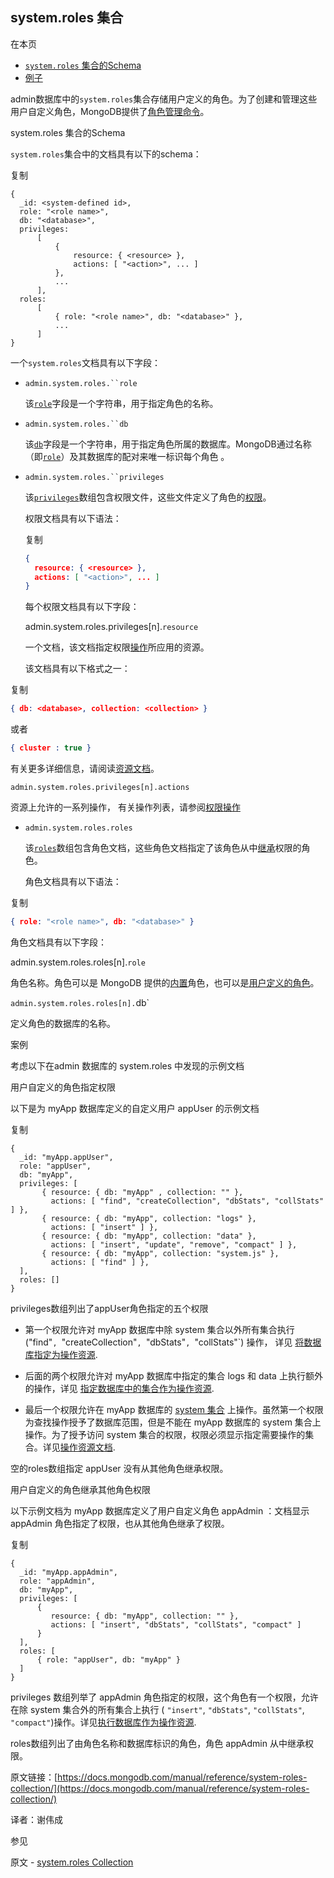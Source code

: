 ## system.roles 集合

在本页

- [`system.roles` 集合的Schema](https://docs.mongodb.com/manual/reference/system-roles-collection/system-roles-schema)
- [例子](https://docs.mongodb.com/manual/reference/system-roles-collection/examples)

admin数据库中的`system.roles`集合存储用户定义的角色。为了创建和管理这些用户自定义角色，MongoDB提供了[角色管理命令](https://docs.mongodb.com/manual/reference/command/role-management-commands)。 


 system.roles 集合的Schema


`system.roles`集合中的文档具有以下的schema：

复制

```
{
  _id: <system-defined id>,
  role: "<role name>",
  db: "<database>",
  privileges:
      [
          {
              resource: { <resource> },
              actions: [ "<action>", ... ]
          },
          ...
      ],
  roles:
      [
          { role: "<role name>", db: "<database>" },
          ...
      ]
}
```


一个`system.roles`文档具有以下字段：

- `admin.system.roles.``role`


  该[`role`](https://docs.mongodb.com/manual/reference/system-roles-collection/admin.system.roles.role)字段是一个字符串，用于指定角色的名称。

- `admin.system.roles.``db`


  该[`db`](https://docs.mongodb.com/manual/reference/system-roles-collection/admin.system.roles.db)字段是一个字符串，用于指定角色所属的数据库。MongoDB通过名称（即[`role`](https://docs.mongodb.com/manual/reference/system-roles-collection/admin.system.roles.role)）及其数据库的配对来唯一标识每个角色 。

- `admin.system.roles.``privileges`


  该[`privileges`](https://docs.mongodb.com/manual/reference/system-roles-collection/admin.system.roles.privileges)数组包含权限文件，这些文件定义了角色的[权限](https://docs.mongodb.com/manual/core/authorization/privileges)。


  权限文档具有以下语法：

  复制

  ```json
  {
    resource: { <resource> },
    actions: [ "<action>", ... ]
  }
  ```


  每个权限文档具有以下字段：

  admin.system.roles.privileges[n].`resource`


  一个文档，该文档指定权限[操作](https://docs.mongodb.com/manual/reference/system-roles-collection/admin.system.roles.privileges[n].actions)所应用的资源。


  该文档具有以下格式之一：

复制

  ```json
  { db: <database>, collection: <collection> }
  ```

  或者

  ```json
  { cluster : true }
  ```


  有关更多详细信息，请阅读[资源文档](https://docs.mongodb.com/manual/reference/resource-document/resource-document)。

  `admin.system.roles.privileges[n].actions`


  资源上允许的一系列操作， 有关操作列表，请参阅[权限操作](https://docs.mongodb.com/manual/reference/privilege-actions/security-user-actions)

- `admin.system.roles.roles`


  该[`roles`](https://docs.mongodb.com/manual/reference/system-roles-collection/admin.system.roles.roles)数组包含角色文档，这些角色文档指定了该角色从中[继承](https://docs.mongodb.com/manual/core/authorization/inheritance)权限的角色。


  角色文档具有以下语法：

 复制

  ```json
  { role: "<role name>", db: "<database>" }
  ```

  角色文档具有以下字段：

  admin.system.roles.roles[n].`role`


  角色名称。角色可以是 MongoDB 提供的[内置](https://docs.mongodb.com/manual/reference/built-in-roles/built-in-roles)角色，也可以是[用户定义的角色](https://docs.mongodb.com/manual/core/security-user-defined-roles/user-defined-roles)。

  `admin.system.roles.roles[n].`db`


  定义角色的数据库的名称。


 案例


考虑以下在admin 数据库的 system.roles 中发现的示例文档


 用户自定义的角色指定权限


以下是为 myApp 数据库定义的自定义用户 appUser 的示例文档

复制

```
{
  _id: "myApp.appUser",
  role: "appUser",
  db: "myApp",
  privileges: [
       { resource: { db: "myApp" , collection: "" },
         actions: [ "find", "createCollection", "dbStats", "collStats" ] },
       { resource: { db: "myApp", collection: "logs" },
         actions: [ "insert" ] },
       { resource: { db: "myApp", collection: "data" },
         actions: [ "insert", "update", "remove", "compact" ] },
       { resource: { db: "myApp", collection: "system.js" },
         actions: [ "find" ] },
  ],
  roles: []
}
```

privileges数组列出了appUser角色指定的五个权限


- 第一个权限允许对 myApp 数据库中除 system 集合以外所有集合执行("find"`, `"createCollection"`, `"dbStats"`, `"collStats"`) 操作， 详见 [将数据库指定为操作资源](https://docs.mongodb.com/manual/reference/resource-document/resource-specific-db).

- 后面的两个权限允许对 myApp 数据库中指定的集合 logs 和 data 上执行额外的操作，详见 [指定数据库中的集合作为操作资源](https://docs.mongodb.com/manual/reference/resource-document/resource-specific-db-collection).

- 最后一个权限允许在 myApp 数据库的 [system 集合](https://docs.mongodb.com/manual/reference/system-collections/) 上操作。虽然第一个权限为查找操作授予了数据库范围，但是不能在 myApp 数据库的 system 集合上操作。为了授予访问 system 集合的权限，权限必须显示指定需要操作的集合。详见[操作资源文档](https://docs.mongodb.com/manual/reference/resource-document/).


空的roles数组指定 appUser 没有从其他角色继承权限。


 用户自定义的角色继承其他角色权限


以下示例文档为 myApp 数据库定义了用户自定义角色 appAdmin ：文档显示 appAdmin 角色指定了权限，也从其他角色继承了权限。

复制

```
{
  _id: "myApp.appAdmin",
  role: "appAdmin",
  db: "myApp",
  privileges: [
      {
         resource: { db: "myApp", collection: "" },
         actions: [ "insert", "dbStats", "collStats", "compact" ]
      }
  ],
  roles: [
      { role: "appUser", db: "myApp" }
  ]
}
```


privileges 数组列举了 appAdmin 角色指定的权限，这个角色有一个权限，允许在除 system 集合外的所有集合上执行 ( `"insert"`, `"dbStats"`, `"collStats"`, `"compact"`)操作。详见[执行数据库作为操作资源](https://docs.mongodb.com/manual/reference/resource-document/resource-specific-db).

roles数组列出了由角色名称和数据库标识的角色，角色 appAdmin 从中继承权限。


原文链接：[https://docs.mongodb.com/manual/reference/system-roles-collection/](https://docs.mongodb.com/manual/reference/system-roles-collection/)

译者：谢伟成


 参见

原文 - [system.roles Collection]( https://docs.mongodb.com/manual/reference/system-roles-collection/ )

